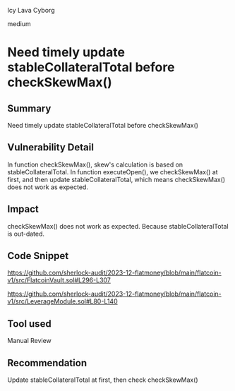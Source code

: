 Icy Lava Cyborg

medium

# Need timely update stableCollateralTotal before checkSkewMax()

## Summary
Need timely update stableCollateralTotal before checkSkewMax()

## Vulnerability Detail
In function checkSkewMax(), skew's calculation is based on stableCollateralTotal. In function executeOpen(), we checkSkewMax() at first, and then update stableCollateralTotal, which means checkSkewMax() does not work as expected.

## Impact
checkSkewMax() does not work as expected. Because stableCollateralTotal is out-dated.

## Code Snippet
https://github.com/sherlock-audit/2023-12-flatmoney/blob/main/flatcoin-v1/src/FlatcoinVault.sol#L296-L307

https://github.com/sherlock-audit/2023-12-flatmoney/blob/main/flatcoin-v1/src/LeverageModule.sol#L80-L140

## Tool used

Manual Review

## Recommendation
Update stableCollateralTotal at first, then check checkSkewMax()